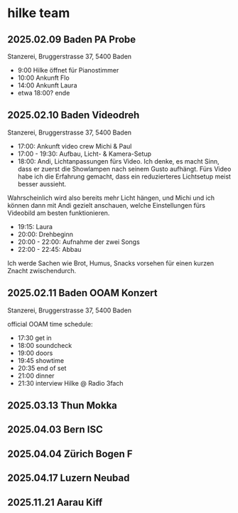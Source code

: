 # hilke team


## 2025.02.09 Baden PA Probe
Stanzerei, Bruggerstrasse 37, 5400 Baden

- 9:00 Hilke öffnet für Pianostimmer
- 10:00 Ankunft Flo
- 14:00 Ankunft Laura
- etwa 18:00? ende

## 2025.02.10 Baden Videodreh
Stanzerei, Bruggerstrasse 37, 5400 Baden

- 17:00: Ankunft video crew Michi & Paul
- 17:00 - 19:30: Aufbau, Licht- & Kamera-Setup
- 18:00: Andi, Lichtanpassungen fürs Video.
Ich denke, es macht Sinn, dass er zuerst die Showlampen nach seinem Gusto aufhängt. Fürs Video habe ich die Erfahrung gemacht, dass ein reduzierteres Lichtsetup meist besser aussieht.

Wahrscheinlich wird also bereits mehr Licht hängen, und Michi und ich können dann mit Andi gezielt anschauen, welche Einstellungen fürs Videobild am besten funktionieren.

- 19:15: Laura
- 20:00: Drehbeginn
- 20:00 - 22:00: Aufnahme der zwei Songs
- 22:00 - 22:45: Abbau

Ich werde Sachen wie Brot, Humus, Snacks vorsehen für einen kurzen Znacht zwischendurch.

## 2025.02.11 Baden OOAM Konzert
Stanzerei, Bruggerstrasse 37, 5400 Baden

official OOAM time schedule:

- 17:30 get in
- 18:00 soundcheck
- 19:00 doors
- 19:45 showtime
- 20:35 end of set
- 21:00 dinner
- 21:30 interview Hilke @ Radio 3fach

## 2025.03.13 Thun Mokka

## 2025.04.03 Bern ISC

## 2025.04.04 Zürich Bogen F

## 2025.04.17 Luzern Neubad

## 2025.11.21 Aarau Kiff
